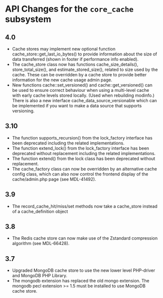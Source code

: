# API Changes for the `core_cache` subsystem

## 4.0

- Cache stores may implement new optional function cache_store::get_last_io_bytes() to provide
  information about the size of data transferred (shown in footer if performance info enabled).
- The cache_store class now has functions cache_size_details(), store_total_size(), and
  estimate_stored_size(), related to size used by the cache. These can be overridden by a cache
  store to provide better information for the new cache usage admin page.
- New functions cache::set_versioned() and cache::get_versioned() can be used to ensure correct
  behaviour when using a multi-level cache with early cache levels stored locally. (Used when
  rebuilding modinfo.) There is also a new interface cache_data_source_versionable which can
  be implemented if you want to make a data source that supports versioning.

## 3.10

- The function supports_recursion() from the lock_factory interface has been deprecated including the related implementations.
- The function extend_lock() from the lock_factory interface has been deprecated without replacement including the related
  implementations.
- The function extend() from the lock class has been deprecated without replacement.
- The cache_factory class can now be overridden by an alternative cache config class, which can
  also now control the frontend display of the cache/admin.php page (see MDL-41492).

## 3.9

- The record_cache_hit/miss/set methods now take a cache_store instead of a cache_definition object

## 3.8

- The Redis cache store can now make use of the Zstandard compression algorithm (see MDL-66428).

## 3.7

- Upgraded MongoDB cache store to use the new lower level PHP-driver and MongoDB PHP Library.
- The mongodb extension has replaced the old mongo extension. The mongodb pecl extension >= 1.5 must be installed to use MongoDB
cache store.

